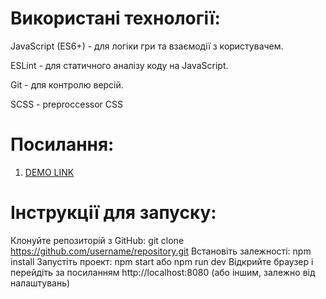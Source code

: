 # Використані технології:
JavaScript (ES6+) - для логіки гри та взаємодії з користувачем.

ESLint - для статичного аналізу коду на JavaScript.

Git - для контролю версій.

SCSS - preproccessor CSS

# Посилання:
1. [DEMO LINK](https://getchards.github.io/2048_game/)
   
# Інструкції для запуску:
Клонуйте репозиторій з GitHub: git clone https://github.com/username/repository.git
Встановіть залежності: npm install
Запустіть проект: npm start або npm run dev
Відкрийте браузер і перейдіть за посиланням http://localhost:8080 (або іншим, залежно від налаштувань)
